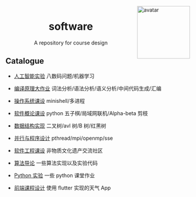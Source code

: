 <img src="https://avatars.githubusercontent.com/u/65435402" alt="avatar" width="144" height="144" align="right"/>

<div align="center">
  <h1>software</h1>
  <div>A repository for course design</div>
</div>

## Catalogue

- [人工智能实验](./ai) 八数码问题/机器学习

- [编译原理大作业](./compiler) 词法分析/语法分析/语义分析/中间代码生成/汇编

- [操作系统课设](./minishell) minishell/多进程

- [软件概论课设](https://github.com/ICE99125/gobang) python 五子棋/局域网联机/Alpha-beta 剪枝

- [数据结构实现](./data_structure) 二叉树/avl 树/B 树/红黑树

- [并行与程序设计](./parallel) pthread/mpi/openmp/sse

- [软件工程课设](https://github.com/arcturus-org/fyjlsq) 非物质文化遗产交流社区

- [算法导论](./algorithm) 一些算法实现以及实验代码

- [Python 实验](./python) 一些 python 课堂作业

- [前端课程设计](https://github.com/arcturus-org/weather/tree/flutter-1.0) 使用 flutter 实现的天气 App
